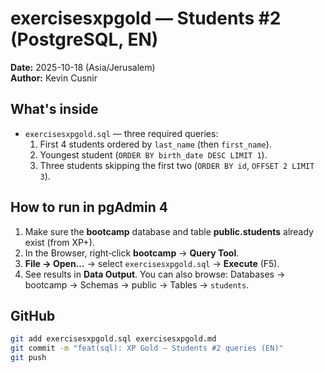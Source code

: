 # exercisesxpgold — Students #2 (PostgreSQL, EN)

**Date:** 2025-10-18 (Asia/Jerusalem)  
**Author:** Kevin Cusnir

## What's inside
- `exercisesxpgold.sql` — three required queries:
  1. First 4 students ordered by `last_name` (then `first_name`).
  2. Youngest student (`ORDER BY birth_date DESC LIMIT 1`).
  3. Three students skipping the first two (`ORDER BY id`, `OFFSET 2 LIMIT 3`).

## How to run in pgAdmin 4
1. Make sure the **bootcamp** database and table **public.students** already exist (from XP+).
2. In the Browser, right‑click **bootcamp** → **Query Tool**.
3. **File → Open…** → select `exercisesxpgold.sql` → **Execute** (F5).
4. See results in **Data Output**. You can also browse: Databases → bootcamp → Schemas → public → Tables → `students`.

## GitHub
```bash
git add exercisesxpgold.sql exercisesxpgold.md
git commit -m "feat(sql): XP Gold — Students #2 queries (EN)"
git push
```
